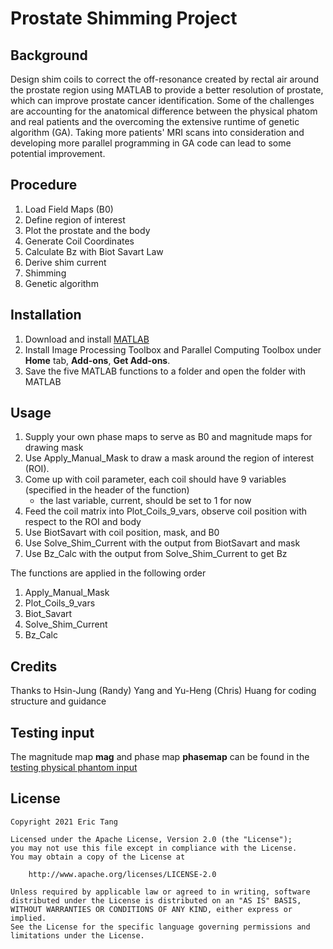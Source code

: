 # Prostate Shimming Project

## Background
Design shim coils to correct the off-resonance created by rectal air around the prostate region using MATLAB to provide a better resolution of prostate, which can improve prostate cancer identification. Some of the challenges are accounting for the anatomical difference between the physical phatom and real patients and the overcoming the extensive runtime of genetic algorithm (GA). Taking more patients' MRI scans into consideration and developing more parallel programming in GA code can lead to some potential improvement.

## Procedure
1. Load Field Maps (B0)
2. Define region of interest
3. Plot the prostate and the body
4. Generate Coil Coordinates
5. Calculate Bz with Biot Savart Law
6. Derive shim current
7. Shimming
8. Genetic algorithm

## Installation
1. Download and install [MATLAB](https://www.mathworks.com/login?uri=%2Fdownloads%2Fweb_downloads)
2. Install Image Processing Toolbox and Parallel Computing Toolbox under **Home** tab, **Add-ons**, **Get Add-ons**.
3. Save the five MATLAB functions to a folder and open the folder with MATLAB

## Usage
1. Supply your own phase maps to serve as B0 and magnitude maps for drawing mask
2. Use Apply_Manual_Mask to draw a mask around the region of interest (ROI). 
3. Come up with coil parameter, each coil should have 9 variables (specified in the header of the function)
    * the last variable, current, should be set to 1 for now
5. Feed the coil matrix into Plot_Coils_9_vars, observe coil position with respect to the ROI and body
6. Use BiotSavart with coil position, mask, and B0
7. Use Solve_Shim_Current with the output from BiotSavart and mask
8. Use Bz_Calc with the output from Solve_Shim_Current to get Bz

The functions are applied in the following order 
1. Apply_Manual_Mask
2. Plot_Coils_9_vars
3. Biot_Savart
4. Solve_Shim_Current
5. Bz_Calc

## Credits
Thanks to Hsin-Jung (Randy) Yang and Yu-Heng (Chris) Huang for coding structure and guidance 

## Testing input
The magnitude map **mag** and phase map **phasemap** can be found in the [testing physical phantom input](https://github.com/erictang0220/Cedars-Sinai-Internship/blob/main/UNIC_B0MapInVIVO_BH.mat)

## License
```
Copyright 2021 Eric Tang

Licensed under the Apache License, Version 2.0 (the "License");
you may not use this file except in compliance with the License.
You may obtain a copy of the License at

    http://www.apache.org/licenses/LICENSE-2.0

Unless required by applicable law or agreed to in writing, software
distributed under the License is distributed on an "AS IS" BASIS,
WITHOUT WARRANTIES OR CONDITIONS OF ANY KIND, either express or implied.
See the License for the specific language governing permissions and
limitations under the License.
```
